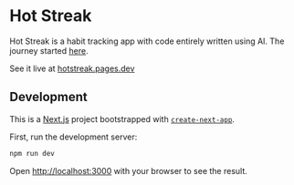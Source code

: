 # Hot Streak

Hot Streak is a habit tracking app with code entirely written using AI. The journey started [here](https://www.threads.net/@southard.andrew/post/C84XAx1MWbN?xmt=AQGz9q3_B4iuQPjheNrl-dkXeFk14Nl3k8jDWeUzmlF7lg).

See it live at [hotstreak.pages.dev](https://hotstreak.pages.dev)

## Development

This is a [Next.js](https://nextjs.org/) project bootstrapped with [`create-next-app`](https://github.com/vercel/next.js/tree/canary/packages/create-next-app).

First, run the development server:

```bash
npm run dev
```

Open [http://localhost:3000](http://localhost:3000) with your browser to see the result.
